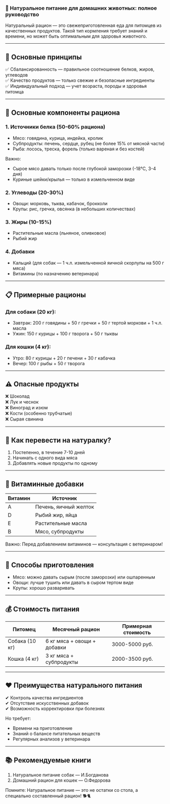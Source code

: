 ### 🥩 Натуральное питание для домашних животных: полное руководство  

Натуральный рацион — это свежеприготовленная еда для питомцев из качественных продуктов. Такой тип кормления требует знаний и времени, но может быть оптимальным для здоровья животного.  

---

## 📌 Основные принципы  

✅ Сбалансированность — правильное соотношение белков, жиров, углеводов  
✅ Качество продуктов — только свежие и безопасные ингредиенты  
✅ Индивидуальный подход — учет возраста, породы и здоровья питомца  

---

## 🍗 Основные компоненты рациона  

### 1. Источники белка (50-60% рациона)  
- Мясо: говядина, курица, индейка, кролик  
- Субпродукты: печень, сердце, рубец (не более 15% от мясной части)  
- Рыба: лосось, треска, форель (только вареная и без костей)  

Важно:  
- Сырое мясо давать только после глубокой заморозки (-18°C, 3-4 дня)  
- Куриные шейки/крылья — только в измельченном виде  

### 2. Углеводы (20-30%)  
- Овощи: морковь, тыква, кабачок, брокколи  
- Крупы: рис, гречка, овсянка (в небольших количествах)  

### 3. Жиры (10-15%)  
- Растительные масла (льняное, оливковое)  
- Рыбий жир  

### 4. Добавки  
- Кальций (для собак — 1 ч.л. измельченной яичной скорлупы на 500 г мяса)  
- Витамины (по назначению ветеринара)  

---

## 📋 Примерные рационы  

### Для собаки (20 кг):  
- Завтрак: 200 г говядины + 50 г гречки + 50 г тертой моркови + 1 ч.л. масла  
- Ужин: 150 г курицы + 100 г творога + 50 г тыквы  

### Для кошки (4 кг):  
- Утро: 80 г курицы + 20 г печени + 30 г кабачка  
- Вечер: 100 г рыбы + 50 г творога  

---

## ⚠️ Опасные продукты  

❌ Шоколад  
❌ Лук и чеснок  
❌ Виноград и изюм  
❌ Кости (особенно трубчатые)  
❌ Сырая свинина  

---

## 🔁 Как перевести на натуралку?  

1. Постепенно, в течение 7-10 дней  
2. Начинать с одного вида мяса  
3. Добавлять новые продукты по одному  

---

## 💊 Витаминные добавки  

| Витамин | Источник |  
|------------|-------------|  
| A | Печень, яичный желток |  
| D | Рыбий жир, яйца |  
| E | Растительные масла |  
| B | Мясо, субпродукты |  

Важно: Перед добавлением витаминов — консультация с ветеринаром!  

---

## 🍳 Способы приготовления  

- Мясо: можно давать сырым (после заморозки) или ошпаренным  
- Овощи: лучше тушить или давать в сыром тертом виде  
- Крупы: хорошо разваривать  

---

## 💰 Стоимость питания  

| Питомец | Месячный рацион | Примерная стоимость |  
|------------|--------------------|------------------------|  
| Собака (10 кг) | 6 кг мяса + овощи + добавки | 3000-5000 руб. |  
| Кошка (4 кг) | 3 кг мяса + субпродукты | 2000-3500 руб. |  

---

## ❤️ Преимущества натурального питания  

✔ Контроль качества ингредиентов  
✔ Отсутствие искусственных добавок  
✔ Возможность корректировки при болезнях  

Но требует:  
- Времени на приготовление  
- Знаний о балансе питательных веществ  
- Регулярных анализов у ветеринара  

---

## 📚 Рекомендуемые книги  

1. Натуральное питание собак — И.Богданова  
2. Домашний рацион для кошек — О.Федорова  

Помните: Натуральное питание — это не остатки со стола, а специально составленный рацион! 🐕🐈
